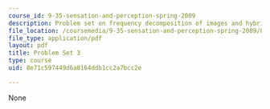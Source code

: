 ```yaml
---
course_id: 9-35-sensation-and-perception-spring-2009
description: Problem set on frequency decomposition of images and hybrid images.
file_location: /coursemedia/9-35-sensation-and-perception-spring-2009/8e71c597449d6a8164ddb1cc2a7bcc2e_MIT9_35s09_pset03.pdf
file_type: application/pdf
layout: pdf
title: Problem Set 3
type: course
uid: 8e71c597449d6a8164ddb1cc2a7bcc2e

---
```

None